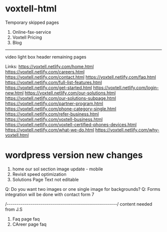 # voxtell-html

Temporary skipped pages

1.  Online-fax-service
2.  Voxtell Pricing
3.  Blog

---

video light box
header
remaining pages

Links:
https://voxtell.netlify.com/home.html
https://voxtell.netlify.com/careers.html
https://voxtell.netlify.com/contact.html
https://voxtell.netlify.com/faq.html
https://voxtell.netlify.com/full-list-features.html
https://voxtell.netlify.com/get-started.html
https://voxtell.netlify.com/login-new.html
https://voxtell.netlify.com/our-solutions.html
https://voxtell.netlify.com/our-solutions-subpage.html
https://voxtell.netlify.com/partner-program.html
https://voxtell.netlify.com/phone-category-single.html
https://voxtell.netlify.com/refer-business.html
https://voxtell.netlify.com/voxtell-business.html
https://voxtell.netlify.com/voxtell-certified-phones-devices.html
https://voxtell.netlify.com/what-we-do.html
https://voxtell.netlify.com/why-voxtell.html

# wordpress version new changes

1. home our sol section image update - mobile
2. Revisit speed optimization
3. Solutions Page Text not editable

Q: Do you want two images or one single image for backgrounds?
Q: Forms integration will be done with contact form 7

/_-------------------------------------------------------_/
content needed from J.S

1. Faq page faq
2. CAreer page faq
